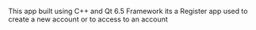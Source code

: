 This  app built using C++ and Qt 6.5 Framework 
its a Register app used to create a new account or to access to an account
